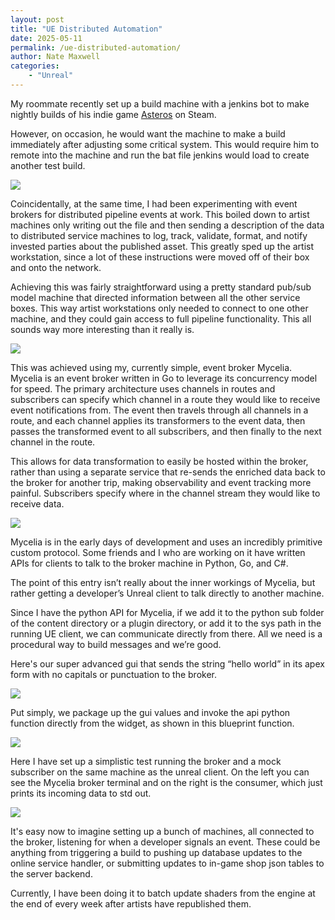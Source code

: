 ```yaml
---
layout: post
title: "UE Distributed Automation"
date: 2025-05-11
permalink: /ue-distributed-automation/
author: Nate Maxwell
categories:
    - "Unreal"
---
```


My roommate recently set up a build machine with a jenkins bot to make nightly builds of his indie game [Asteros](https://store.steampowered.com/app/2991430/Asteros/) on Steam.

However, on occasion, he would want the machine to make a build immediately after adjusting some critical system.
This would require him to remote into the machine and run the bat file jenkins would load to create another test build.

<img src="https://i.imgur.com/0XrBjj8.jpg">

Coincidentally, at the same time, I had been experimenting with event brokers for distributed pipeline events at work.
This boiled down to artist machines only writing out the file and then sending a description of the data to distributed service machines to log, track,
validate, format, and notify invested parties about the published asset. This greatly sped up the artist workstation, since a lot of these instructions
were moved off of their box and onto the network.

Achieving this was fairly straightforward using a pretty standard pub/sub model machine that directed information between all the other service boxes.
This way artist workstations only needed to connect to one other machine, and they could gain access to full pipeline functionality.
This all sounds way more interesting than it really is.

<img src="https://i.imgur.com/fQxTvqb.png">

This was achieved using my, currently simple, event broker Mycelia.
Mycelia is an event broker written in Go to leverage its concurrency model for speed.
The primary architecture uses channels in routes and subscribers can specify which channel in a route they would like to receive event notifications from.
The event then travels through all channels in a route, and each channel applies its transformers to the event data, then passes the transformed event to
all subscribers, and then finally to the next channel in the route.

This allows for data transformation to easily be hosted within the broker, rather than using a separate service that re-sends the enriched data back to
the broker for another trip, making observability and event tracking more painful. Subscribers specify where in the channel stream they would like to receive data.

<img src="https://i.imgur.com/q3cwIBJ.png">

Mycelia is in the early days of development and uses an incredibly primitive custom protocol.
Some friends and I who are working on it have written APIs for clients to talk to the broker machine in Python, Go, and C#.

The point of this entry isn’t really about the inner workings of Mycelia, but rather getting a developer’s Unreal client to talk directly to another machine.

Since I have the python API for Mycelia, if we add it to the python sub folder of the content directory or a plugin directory, or add it to the sys path
in the running UE client, we can communicate directly from there. All we need is a procedural way to build messages and we’re good.

Here's our super advanced gui that sends the string “hello world” in its apex form with no capitals or punctuation to the broker.

<img src="https://i.imgur.com/wylWdOc.png">

Put simply, we package up the gui values and invoke the api python function directly from the widget, as shown in this blueprint function.

<img src="https://i.imgur.com/Tqo3iYG.png">

Here I have set up a simplistic test running the broker and a mock subscriber on the same machine as the unreal client.
On the left you can see the Mycelia broker terminal and on the right is the consumer, which just prints its incoming data to std out.

<img src="https://i.imgur.com/lWVwuZl.png">

It's easy now to imagine setting up a bunch of machines, all connected to the broker, listening for when a developer signals an event.
These could be anything from triggering a build to pushing up database updates to the online service handler, or submitting updates to in-game shop json tables to the server backend.

Currently, I have been doing it to batch update shaders from the engine at the end of every week after artists have republished them.
